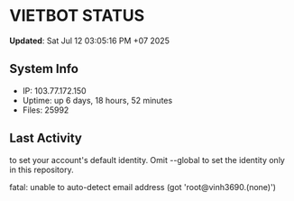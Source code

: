 # VIETBOT STATUS
**Updated**: Sat Jul 12 03:05:16 PM +07 2025

## System Info
- IP: 103.77.172.150
- Uptime: up 6 days, 18 hours, 52 minutes
- Files: 25992

## Last Activity

to set your account's default identity.
Omit --global to set the identity only in this repository.

fatal: unable to auto-detect email address (got 'root@vinh3690.(none)')

